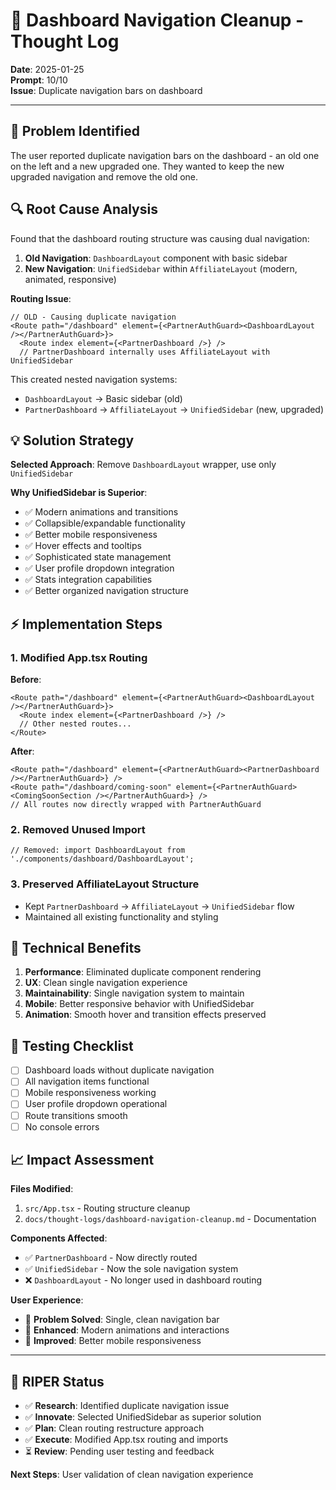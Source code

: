 # 🔄 Dashboard Navigation Cleanup - Thought Log

**Date**: 2025-01-25  
**Prompt**: 10/10  
**Issue**: Duplicate navigation bars on dashboard

---

## 🎯 **Problem Identified**

The user reported duplicate navigation bars on the dashboard - an old one on the left and a new upgraded one. They wanted to keep the new upgraded navigation and remove the old one.

## 🔍 **Root Cause Analysis**

Found that the dashboard routing structure was causing dual navigation:

1. **Old Navigation**: `DashboardLayout` component with basic sidebar
2. **New Navigation**: `UnifiedSidebar` within `AffiliateLayout` (modern, animated, responsive)

**Routing Issue**:
```tsx
// OLD - Causing duplicate navigation
<Route path="/dashboard" element={<PartnerAuthGuard><DashboardLayout /></PartnerAuthGuard>}>
  <Route index element={<PartnerDashboard />} />
  // PartnerDashboard internally uses AffiliateLayout with UnifiedSidebar
```

This created nested navigation systems:
- `DashboardLayout` → Basic sidebar (old)
- `PartnerDashboard` → `AffiliateLayout` → `UnifiedSidebar` (new, upgraded)

## 💡 **Solution Strategy**

**Selected Approach**: Remove `DashboardLayout` wrapper, use only `UnifiedSidebar`

**Why UnifiedSidebar is Superior**:
- ✅ Modern animations and transitions
- ✅ Collapsible/expandable functionality  
- ✅ Better mobile responsiveness
- ✅ Hover effects and tooltips
- ✅ Sophisticated state management
- ✅ User profile dropdown integration
- ✅ Stats integration capabilities
- ✅ Better organized navigation structure

## ⚡ **Implementation Steps**

### 1. Modified App.tsx Routing
**Before**:
```tsx
<Route path="/dashboard" element={<PartnerAuthGuard><DashboardLayout /></PartnerAuthGuard>}>
  <Route index element={<PartnerDashboard />} />
  // Other nested routes...
</Route>
```

**After**:
```tsx
<Route path="/dashboard" element={<PartnerAuthGuard><PartnerDashboard /></PartnerAuthGuard>} />
<Route path="/dashboard/coming-soon" element={<PartnerAuthGuard><ComingSoonSection /></PartnerAuthGuard>} />
// All routes now directly wrapped with PartnerAuthGuard
```

### 2. Removed Unused Import
```tsx
// Removed: import DashboardLayout from './components/dashboard/DashboardLayout';
```

### 3. Preserved AffiliateLayout Structure
- Kept `PartnerDashboard` → `AffiliateLayout` → `UnifiedSidebar` flow
- Maintained all existing functionality and styling

## 🔬 **Technical Benefits**

1. **Performance**: Eliminated duplicate component rendering
2. **UX**: Clean single navigation experience
3. **Maintainability**: Single navigation system to maintain
4. **Mobile**: Better responsive behavior with UnifiedSidebar
5. **Animation**: Smooth hover and transition effects preserved

## 🧪 **Testing Checklist**

- [ ] Dashboard loads without duplicate navigation
- [ ] All navigation items functional
- [ ] Mobile responsiveness working
- [ ] User profile dropdown operational
- [ ] Route transitions smooth
- [ ] No console errors

## 📈 **Impact Assessment**

**Files Modified**:
1. `src/App.tsx` - Routing structure cleanup
2. `docs/thought-logs/dashboard-navigation-cleanup.md` - Documentation

**Components Affected**:
- ✅ `PartnerDashboard` - Now directly routed
- ✅ `UnifiedSidebar` - Now the sole navigation system
- ❌ `DashboardLayout` - No longer used in dashboard routing

**User Experience**:
- 🎯 **Problem Solved**: Single, clean navigation bar
- 🚀 **Enhanced**: Modern animations and interactions
- 📱 **Improved**: Better mobile responsiveness

---

## 🔄 **RIPER Status**

- ✅ **Research**: Identified duplicate navigation issue
- ✅ **Innovate**: Selected UnifiedSidebar as superior solution  
- ✅ **Plan**: Clean routing restructure approach
- ✅ **Execute**: Modified App.tsx routing and imports
- ⏳ **Review**: Pending user testing and feedback

**Next Steps**: User validation of clean navigation experience 